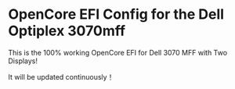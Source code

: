 # OpenCore EFI Config for the Dell Optiplex 3070mff

This is the 100% working OpenCore EFI for Dell 3070 MFF with Two Displays!

It will be updated continuously！
